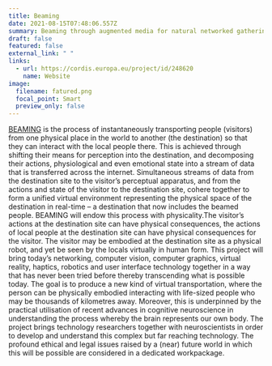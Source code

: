 ```yaml
---
title: Beaming
date: 2021-08-15T07:48:06.557Z
summary: Beaming through augmented media for natural networked gatherings
draft: false
featured: false
external_link: " "
links:
  - url: https://cordis.europa.eu/project/id/248620
    name: Website
image:
  filename: fatured.png
  focal_point: Smart
  preview_only: false
---
```

[BEAMING](https://cordis.europa.eu/project/rcn/93789/factsheet/en) is the process of instantaneously transporting people (visitors) from one physical place in the world to another (the destination) so that they can interact with the local people there. This is achieved through shifting their means for perception into the destination, and decomposing their actions, physiological and even emotional state into a stream of data that is transferred across the internet. Simultaneous streams of data from the destination site to the visitor’s perceptual apparatus, and from the actions and state of the visitor to the destination site, cohere together to form a unified virtual environment representing the physical space of the destination in real-time – a destination that now includes the beamed people. BEAMING will endow this process with physicality.The visitor’s actions at the destination site can have physical consequences, the actions of local people at the destination site can have physical consequences for the visitor. The visitor may be embodied at the destination site as a physical robot, and yet be seen by the locals virtually in human form. This project will bring today’s networking, computer vision, computer graphics, virtual reality, haptics, robotics and user interface technology together in a way that has never been tried before thereby transcending what is possible today. The goal is to produce a new kind of virtual transportation, where the person can be physically embodied interacting with life-sized people who may be thousands of kilometres away. Moreover, this is underpinned by the practical utilisation of recent advances in cognitive neuroscience in understanding the process whereby the brain represents our own body. The project brings technology researchers together with neuroscientists in order to develop and understand this complex but far reaching technology. The profound ethical and legal issues raised by a (near) future world in which this will be possible are considered in a dedicated workpackage.